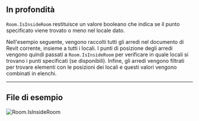 ## In profondità
`Room.IsInsideRoom` restituisce un valore booleano che indica se il punto specificato viene trovato o meno nel locale dato.

Nell'esempio seguente, vengono raccolti tutti gli arredi nel documento di Revit corrente, insieme a tutti i locali. I punti di posizione degli arredi vengono quindi passati a `Room.IsInsideRoom` per verificare in quale locali si trovano i punti specificati (se disponibili). Infine, gli arredi vengono filtrati per trovare elementi con le posizioni dei locali e questi valori vengono combinati in elenchi.
___
## File di esempio

![Room.IsInsideRoom](./Revit.Elements.Room.IsInsideRoom_img.jpg)
